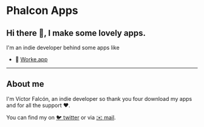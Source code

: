 # Phalcon Apps
## Hi there 👋, I make some lovely apps.

I'm an indie developer behind some apps like 

- 💪 [Worke.app](https://worke.app) 

---

## About me
I'm Víctor Falcón, an indie developer so thank you four download my apps and for all the support ❤️.

You can find my on [🐦 twitter](https://twitter.com/victoor) or via [✉️ mail](mailto:hi@victorfalcon.es).
